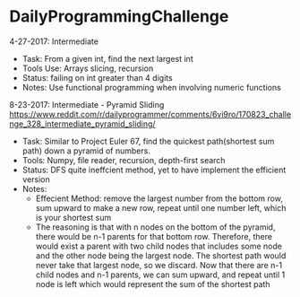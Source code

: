 # DailyProgrammingChallenge
4-27-2017: Intermediate
- Task: From a given int, find the next largest int 
- Tools Use: Arrays slicing, recursion
- Status: failing on int greater than 4 digits
- Notes: Use functional programming when involving numeric functions


8-23-2017: Intermediate - Pyramid Sliding
https://www.reddit.com/r/dailyprogrammer/comments/6vi9ro/170823_challenge_328_intermediate_pyramid_sliding/
- Task: Similar to Project Euler 67, find the quickest path(shortest sum path) down a pyramid of numbers.
- Tools: Numpy, file reader, recursion, depth-first search
- Status: DFS quite ineffcient method, yet to have implement the efficient version
- Notes:
  - Effecient Method: remove the largest number from the bottom row, sum upward to make a new row, repeat until one number left, which is       your shortest sum
  - The reasoning is that with n nodes on the bottom of the pyramid, there would be n-1 parents for that bottom row. Therefore, there would exist a parent with two child nodes that includes some node and the other node being the largest node. The shortest path would never take that largest node, so we discard. Now that there are n-1 child nodes and n-1 parents, we can sum upward, and repeat until 1 node is left which would represent the sum of the shortest path
